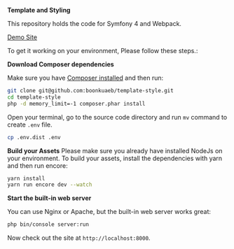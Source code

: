 **Template and Styling**

This repository holds the code for Symfony 4 and Webpack.

[Demo Site](https://damp-citadel-56736.herokuapp.com/)

To get it working on your environment, Please follow these steps.:

**Download Composer dependencies**

Make sure you have [Composer installed](https://getcomposer.org/download/)
and then run:

```bash
git clone git@github.com:boonkuaeb/template-style.git 
cd template-style
php -d memory_limit=-1 composer.phar install
```

Open your terminal, go to the source code directory and run `mv` command to create `.env` file.
```bash
cp .env.dist .env
``` 

**Build your Assets**
Please make sure you already have installed NodeJs on your environment.
To build your assets, install the dependencies with yarn and then
run encore:

```bash
yarn install
yarn run encore dev --watch
```

**Start the built-in web server**

You can use Nginx or Apache, but the built-in web server works
great:

```bash
php bin/console server:run
```

Now check out the site at `http://localhost:8000`.
